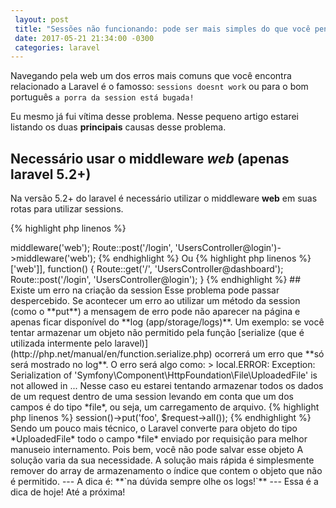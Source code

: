 ```yaml
---
 layout: post
 title: "Sessões não funcionando: pode ser mais simples do que você pensa!"
 date: 2017-05-21 21:34:00 -0300
 categories: laravel
---
```


Navegando pela web um dos erros mais comuns que você encontra relacionado a Laravel é o famosso: `sessions doesnt work` ou para o bom português `a porra da session está bugada!` 

Eu mesmo já fui vítima desse problema. Nesse pequeno artigo estarei listando os duas **principais** causas desse problema.

## Necessário usar o middleware *web* (apenas laravel 5.2+)
Na versão 5.2+ do laravel é necessário utilizar o middleware **web** em suas rotas para utilizar sessions.

{% highlight php linenos %}
<?php
Route::post('/', 'UsersController@dashboard')->middleware('web');
Route::post('/login', 'UsersController@login')->middleware('web');
{% endhighlight %}

Ou

{% highlight php linenos %}
<?php
Route::group(['middleware' => ['web']], function() {	
	Route::get('/', 'UsersController@dashboard');
	Route::post('/login', 'UsersController@login');
}
{% endhighlight %}


## Existe um erro na criação da session
Esse problema pode passar despercebido. Se acontecer um erro ao utilizar um método da session (como o **put**) a mensagem de erro pode não aparecer na página e apenas ficar disponível do **log (app/storage/logs)**.

Um exemplo: se você tentar armazenar um objeto não permitido pela função [serialize (que é utilizada intermente pelo laravel)](http://php.net/manual/en/function.serialize.php) ocorrerá um erro que **só será mostrado no log**. O erro será algo como:

> local.ERROR: Exception: Serialization of 'Symfony\Component\HttpFoundation\File\UploadedFile' is not allowed in ... 

Nesse caso eu estarei tentando armazenar todos os dados de um request dentro de uma session levando em conta que um dos campos é do tipo *file*, ou seja, um carregamento de arquivo.

{% highlight php linenos %}
<?php
$request->session()->put('foo', $request->all());
{% endhighlight %}

Sendo um pouco mais técnico, o Laravel converte para objeto do tipo *UploadedFile* todo o campo *file* enviado por requisição para melhor manuseio internamento. Pois bem, você não pode salvar esse objeto 

A solução varia da sua necessidade. A solução mais rápida é simplesmente remover do array de armazenamento o índice que contem o objeto que não é permitido.

---

A dica é: **`na dúvida sempre olhe os logs!`**

---

Essa é a dica de hoje! Até a próxima!